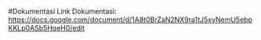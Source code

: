 #Dokumentasi
Link Dokumentasi: https://docs.google.com/document/d/1A8t0BrZaN2NX9ra1tJ5xyNemU5ebpKKLp0ASb5HqeH0/edit